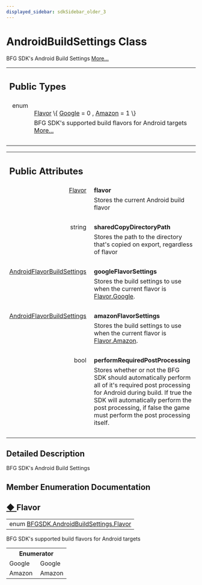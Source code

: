 ```yaml
---
displayed_sidebar: sdkSidebar_older_3
---
```

# AndroidBuildSettings Class 

<div class="contents">BFG SDK's Android Build Settings    <a href="class_b_f_g_s_d_k_1_1_android_build_settings.html#details">More...</a><table class="memberdecls"><tr class="heading"><td colspan="2"><h2 class="groupheader"><a id="pub-types" name="pub-types"></a> Public Types</h2></td></tr><tr class="memitem:af6efca103e5e27caf97004e756f4de84"><td class="memItemLeft" align="right" valign="top">enum &#160;</td><td class="memItemRight" valign="bottom"><a class="el" href="class_b_f_g_s_d_k_1_1_android_build_settings.html#af6efca103e5e27caf97004e756f4de84">Flavor</a> \{ <a class="el" href="class_b_f_g_s_d_k_1_1_android_build_settings.html#af6efca103e5e27caf97004e756f4de84a8b36e9207c24c76e6719268e49201d94">Google</a> = 0 , <a class="el" href="class_b_f_g_s_d_k_1_1_android_build_settings.html#af6efca103e5e27caf97004e756f4de84ab3b3a6ac74ecbd56bcdbefa4799fb9df">Amazon</a> = 1  \}</td></tr><tr class="memdesc:af6efca103e5e27caf97004e756f4de84"><td class="mdescLeft">&#160;</td><td class="mdescRight">BFG SDK's supported build flavors for Android targets  <a href="class_b_f_g_s_d_k_1_1_android_build_settings.html#af6efca103e5e27caf97004e756f4de84">More...</a><br /></td></tr><tr class="separator:af6efca103e5e27caf97004e756f4de84"><td class="memSeparator" colspan="2">&#160;</td></tr></table><table class="memberdecls"><tr class="heading"><td colspan="2"><h2 class="groupheader"><a id="pub-attribs" name="pub-attribs"></a> Public Attributes</h2></td></tr><tr class="memitem:aaafa5db5ec1890429560a9b37a9f5ead"><td class="memItemLeft" align="right" valign="top"><a id="aaafa5db5ec1890429560a9b37a9f5ead" name="aaafa5db5ec1890429560a9b37a9f5ead"></a><a class="el" href="class_b_f_g_s_d_k_1_1_android_build_settings.html#af6efca103e5e27caf97004e756f4de84">Flavor</a>&#160;</td><td class="memItemRight" valign="bottom"><b>flavor</b></td></tr><tr class="memdesc:aaafa5db5ec1890429560a9b37a9f5ead"><td class="mdescLeft">&#160;</td><td class="mdescRight">Stores the current Android build flavor <br /></td></tr><tr class="separator:aaafa5db5ec1890429560a9b37a9f5ead"><td class="memSeparator" colspan="2">&#160;</td></tr><tr class="memitem:a604e3b274f4785522637451def41982e"><td class="memItemLeft" align="right" valign="top"><a id="a604e3b274f4785522637451def41982e" name="a604e3b274f4785522637451def41982e"></a> string&#160;</td><td class="memItemRight" valign="bottom"><b>sharedCopyDirectoryPath</b></td></tr><tr class="memdesc:a604e3b274f4785522637451def41982e"><td class="mdescLeft">&#160;</td><td class="mdescRight">Stores the path to the directory that's copied on export, regardless of flavor <br /></td></tr><tr class="separator:a604e3b274f4785522637451def41982e"><td class="memSeparator" colspan="2">&#160;</td></tr><tr class="memitem:a80bcb0eb8b88b7a2c36f9aa57df522c5"><td class="memItemLeft" align="right" valign="top"><a id="a80bcb0eb8b88b7a2c36f9aa57df522c5" name="a80bcb0eb8b88b7a2c36f9aa57df522c5"></a><a class="el" href="class_b_f_g_s_d_k_1_1_android_flavor_build_settings.html">AndroidFlavorBuildSettings</a>&#160;</td><td class="memItemRight" valign="bottom"><b>googleFlavorSettings</b></td></tr><tr class="memdesc:a80bcb0eb8b88b7a2c36f9aa57df522c5"><td class="mdescLeft">&#160;</td><td class="mdescRight">Stores the build settings to use when the current flavor is <a class="el" href="class_b_f_g_s_d_k_1_1_android_build_settings.html#af6efca103e5e27caf97004e756f4de84a8b36e9207c24c76e6719268e49201d94" title="Google">Flavor.Google</a>. <br /></td></tr><tr class="separator:a80bcb0eb8b88b7a2c36f9aa57df522c5"><td class="memSeparator" colspan="2">&#160;</td></tr><tr class="memitem:a745bc2c3d433c6dc3ec9bcf891fd9fb6"><td class="memItemLeft" align="right" valign="top"><a id="a745bc2c3d433c6dc3ec9bcf891fd9fb6" name="a745bc2c3d433c6dc3ec9bcf891fd9fb6"></a><a class="el" href="class_b_f_g_s_d_k_1_1_android_flavor_build_settings.html">AndroidFlavorBuildSettings</a>&#160;</td><td class="memItemRight" valign="bottom"><b>amazonFlavorSettings</b></td></tr><tr class="memdesc:a745bc2c3d433c6dc3ec9bcf891fd9fb6"><td class="mdescLeft">&#160;</td><td class="mdescRight">Stores the build settings to use when the current flavor is <a class="el" href="class_b_f_g_s_d_k_1_1_android_build_settings.html#af6efca103e5e27caf97004e756f4de84ab3b3a6ac74ecbd56bcdbefa4799fb9df" title="Amazon">Flavor.Amazon</a>. <br /></td></tr><tr class="separator:a745bc2c3d433c6dc3ec9bcf891fd9fb6"><td class="memSeparator" colspan="2">&#160;</td></tr><tr class="memitem:a9777d45200988bbf690ebdf5a8ced2a8"><td class="memItemLeft" align="right" valign="top"><a id="a9777d45200988bbf690ebdf5a8ced2a8" name="a9777d45200988bbf690ebdf5a8ced2a8"></a> bool&#160;</td><td class="memItemRight" valign="bottom"><b>performRequiredPostProcessing</b></td></tr><tr class="memdesc:a9777d45200988bbf690ebdf5a8ced2a8"><td class="mdescLeft">&#160;</td><td class="mdescRight">Stores whether or not the BFG SDK should automatically perform all of it's required post processing for Android during build. If true the SDK will automatically perform the post processing, if false the game must perform the post processing itself. <br /></td></tr><tr class="separator:a9777d45200988bbf690ebdf5a8ced2a8"><td class="memSeparator" colspan="2">&#160;</td></tr></table><a name="details" id="details"></a><h2 class="groupheader">Detailed Description</h2><div class="textblock">BFG SDK's Android Build Settings </div><h2 class="groupheader">Member Enumeration Documentation</h2><a id="af6efca103e5e27caf97004e756f4de84" name="af6efca103e5e27caf97004e756f4de84"></a><h2 class="memtitle"><span class="permalink"><a href="#af6efca103e5e27caf97004e756f4de84">&#9670;&nbsp;</a></span>Flavor</h2><div class="memitem"><div class="memproto"><table class="memname"><tr><td class="memname">enum <a class="el" href="class_b_f_g_s_d_k_1_1_android_build_settings.html#af6efca103e5e27caf97004e756f4de84">BFGSDK.AndroidBuildSettings.Flavor</a></td></tr></table></div><div class="memdoc">BFG SDK's supported build flavors for Android targets <table class="fieldtable"><tr><th colspan="2">Enumerator</th></tr><tr><td class="fieldname"><a id="af6efca103e5e27caf97004e756f4de84a8b36e9207c24c76e6719268e49201d94" name="af6efca103e5e27caf97004e756f4de84a8b36e9207c24c76e6719268e49201d94"></a>Google&#160;</td><td class="fielddoc">Google </td></tr><tr><td class="fieldname"><a id="af6efca103e5e27caf97004e756f4de84ab3b3a6ac74ecbd56bcdbefa4799fb9df" name="af6efca103e5e27caf97004e756f4de84ab3b3a6ac74ecbd56bcdbefa4799fb9df"></a>Amazon&#160;</td><td class="fielddoc">Amazon </td></tr></table></div></div></div> 
